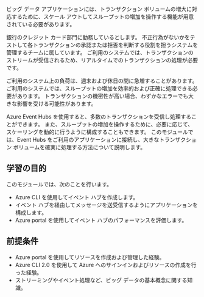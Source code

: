 ビッグ データ アプリケーションには、トランザクション ボリュームの増大に対応するために、スケール アウトしてスループットの増加を操作する機能が用意されている必要があります。

銀行のクレジット カード部門に勤務しているとします。 不正行為がないかをテストして各トランザクションの承認または拒否を判断する役割を担うシステムを管理するチームに属しています。 ご利用のシステムでは、トランザクションのストリームが受信されるため、リアルタイムでのトランザクションの処理が必要です。

ご利用のシステム上の負荷は、週末および休日の間に急増することがあります。 ご利用のシステムでは、スループットの増加を効率的および正確に処理できる必要があります。 トランザクションの機密性が高い場合、わずかなエラーでも大きな影響を受ける可能性があります。

Azure Event Hubs を使用すると、多数のトランザクションを受信し処理することができます。 また、スループットの増加を操作するために、必要に応じて、スケーリングを動的に行うように構成することもできます。
このモジュールでは、Event Hubs をご利用のアプリケーションに接続し、大きなトランザクション ボリュームを確実に処理する方法について説明します。

## <a name="learning-objectives"></a>学習の目的
このモジュールでは、次のことを行います。

- Azure CLI を使用してイベント ハブを作成します。
- イベント ハブを経由してメッセージを送受信するようにアプリケーションを構成します。
- Azure portal を使用してイベント ハブのパフォーマンスを評価します。

## <a name="prerequisites"></a>前提条件

- Azure portal を使用してリソースを作成および管理した経験。
- Azure CLI 2.0 を使用して Azure へのサインインおよびリソースの作成を行った経験。
- ストリーミングやイベント処理など、ビッグ データの基本概念に関する知識。
